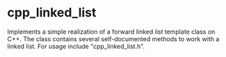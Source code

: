 # cpp_linked_list
Implements a simple realization of a forward linked list template class on C++. The class contains several self-documented methods to work with a linked list. For usage include "cpp_linked_list.h".
